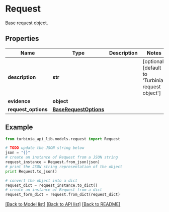 # Request

Base request object. 

## Properties
Name | Type | Description | Notes
------------ | ------------- | ------------- | -------------
**description** | **str** |  | [optional] [default to 'Turbinia request object']
**evidence** | **object** |  | 
**request_options** | [**BaseRequestOptions**](BaseRequestOptions.md) |  | 

## Example

```python
from turbinia_api_lib.models.request import Request

# TODO update the JSON string below
json = "{}"
# create an instance of Request from a JSON string
request_instance = Request.from_json(json)
# print the JSON string representation of the object
print Request.to_json()

# convert the object into a dict
request_dict = request_instance.to_dict()
# create an instance of Request from a dict
request_form_dict = request.from_dict(request_dict)
```
[[Back to Model list]](../README.md#documentation-for-models) [[Back to API list]](../README.md#documentation-for-api-endpoints) [[Back to README]](../README.md)


